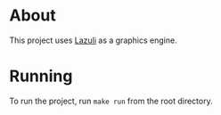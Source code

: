 # About
This project uses [Lazuli](https://github.com/lucdrenth/lazuli) as a graphics engine.

# Running
To run the project, run `make run` from the root directory.
